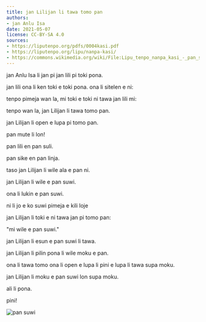```yaml
---
title: jan Lilijan li tawa tomo pan
authors:
- jan Anlu Isa
date: 2021-05-07
license: CC-BY-SA 4.0
sources:
- https://liputenpo.org/pdfs/0004kasi.pdf
- https://liputenpo.org/lipu/nanpa-kasi/
- https://commons.wikimedia.org/wiki/File:Lipu_tenpo_nanpa_kasi_-_pan_suwi.png
---
```


jan Anlu Isa li jan pi jan lili pi toki pona.

jan lili ona li ken toki e toki pona. ona li sitelen e ni:

tenpo pimeja wan la, mi toki e toki ni tawa jan lili mi:

tenpo wan la, jan Lilijan li tawa tomo pan.

jan Lilijan li open e lupa pi tomo pan.

pan mute li lon!

pan lili en pan suli.

pan sike en pan linja.

taso jan Lilijan li wile ala e pan ni.

jan Lilijan li wile e pan suwi.

ona li lukin e pan suwi.

ni li jo e ko suwi pimeja e kili loje

jan Lilijan li toki e ni tawa jan pi tomo pan:

"mi wile e pan suwi."

jan Lilijan li esun e pan suwi li tawa.

jan Lilijan li pilin pona li wile moku e pan.

ona li tawa tomo ona li open e lupa li pini e lupa li tawa supa moku.

jan Lilijan li moku e pan suwi lon supa moku.

ali li pona.

pini!

![pan suwi](https://commons.wikimedia.org/wiki/File:Lipu_tenpo_nanpa_kasi_-_pan_suwi.png)